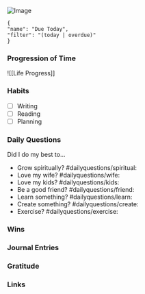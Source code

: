 
<div data-timeline="{{date:DDD}}"></div>

![Image](https://biblia.com/verseoftheday/image/{{date:YYYY-MM-DD}})

```todoist
{
"name": "Due Today",
"filter": "(today | overdue)"
}
```

### Progression of Time

![[Life Progress]]

### Habits
- [ ] Writing
- [ ] Reading
- [ ] Planning

### Daily Questions

Did I do my best to...

- Grow spiritually? #dailyquestions/spiritual:
- Love my wife? #dailyquestions/wife:
- Love my kids? #dailyquestions/kids:
- Be a good friend? #dailyquestions/friend:
- Learn something? #dailyquestions/learn:
- Create something? #dailyquestions/create:
- Exercise? #dailyquestions/exercise:

### Wins

### Journal Entries

### Gratitude

### Links

